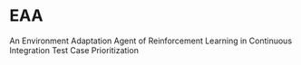 # EAA
An Environment Adaptation Agent of Reinforcement Learning in Continuous Integration Test Case Prioritization

